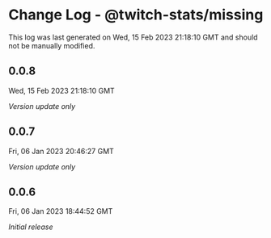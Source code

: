 # Change Log - @twitch-stats/missing

This log was last generated on Wed, 15 Feb 2023 21:18:10 GMT and should not be manually modified.

## 0.0.8
Wed, 15 Feb 2023 21:18:10 GMT

_Version update only_

## 0.0.7
Fri, 06 Jan 2023 20:46:27 GMT

_Version update only_

## 0.0.6
Fri, 06 Jan 2023 18:44:52 GMT

_Initial release_

